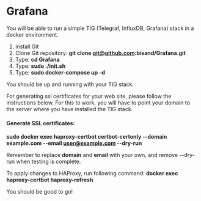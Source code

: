 # Grafana
You will be able to run a simple TIG (Telegraf, InfluxDB, Grafana) stack in a docker environment.

1. install Git
2. Clone Git repository: **git clone git@github.com:bisand/Grafana.git**
3. Type: **cd Grafana**
4. Type: **sudo ./init.sh**
5. Type: **sudo docker-compose up -d**

You should be up and running with your TIG stack.

For generating ssl certificates for your web site, please follow the instructions below. For this to work, you will have to point your domain to the server where you have installed the TIG stack.

#### Generate SSL certificates:
**sudo docker exec haproxy-certbot certbot-certonly --domain example.com --email user@example.com --dry-run**

Remember to replace **domain** and **email** with your own, and remove --dry-run when testing is complete.

To apply changes to HAProxy, run following command:
**docker exec haproxy-certbot haproxy-refresh**

You should be good to go!
